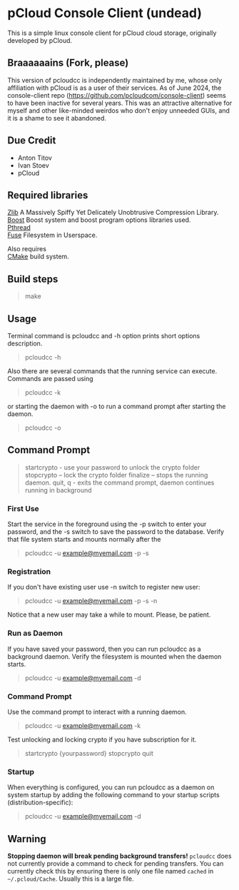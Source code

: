 # pCloud Console Client (undead)

This is a simple linux console client for pCloud cloud storage, originally developed by pCloud.

## Braaaaaains (Fork, please)

This version of pcloudcc is independently maintained by me, whose only affiliation with pCloud is as a user of their services. As of June 2024, the console-client repo (https://github.com/pcloudcom/console-client) seems to have been inactive for several years. This was an attractive alternative for myself and other like-minded weirdos who don't enjoy unneeded GUIs, and it is a shame to see it abandoned.

## Due Credit
- Anton Titov
- Ivan Stoev
- pCloud

## Required libraries 
[Zlib](http://zlib.net/)  A Massively Spiffy Yet Delicately Unobtrusive Compression Library.  
[Boost](http://www.boost.org/) Boost system and boost program options libraries used.  
[Pthread](http://www.gnu.org/)   
[Fuse](https://github.com/libfuse/libfuse) Filesystem in Userspace.  
  
Also requires   
[CMake](https://cmake.org/) build system.  


## Build steps

> make

## Usage
Terminal command is pcloudcc and -h option prints short options description.
> pcloudcc -h

Also there are several commands that the running service can execute. Commands are passed using 
> pcloudcc -k 

or starting the daemon with -o to run a command prompt after starting the daemon.
> pcloudcc -o

## Command Prompt

> startcrypto <crypto pass> - use your password to unlock the crypto folder
> stopcrypto – lock the crypto folder
> finalize – stops the running daemon.
> quit, q  - exits the command prompt, daemon continues running in background

### First Use

Start the service in the foreground using the -p switch to enter your
password, and the -s switch to save the password to the
database. Verify that file system starts and mounts normally after the

> pcloudcc -u example@myemail.com -p -s


### Registration

If you don't have existing user use -n switch to register new user:

> pcloudcc -u example@myemail.com -p -s -n

Notice that a new user may take a while to mount. Please, be patient.

### Run as Daemon

If you have saved your password, then you can run pcloudcc as a
background daemon. Verify the filesystem is mounted when the daemon
starts.

> pcloudcc -u example@myemail.com -d

### Command Prompt

Use the command prompt to interact with a running daemon.

> pcloudcc -u example@myemail.com -k

Test unlocking and locking crypto if you have subscription for it.

> startcrypto {yourpassword}
> stopcrypto
> quit

### Startup

When everything is configured, you can run pcloudcc as a daemon on
system startup by adding the following command to your startup scripts
(distribution-specific):

> pcloudcc -u example@myemail.com -d

## Warning

**Stopping daemon will break pending background transfers!**
`pcloudcc` does not currently provide a command to check for pending
transfers. You can currently check this by ensuring there is only one
file named `cached` in `~/.pcloud/Cache`. Usually this is a large
file.


